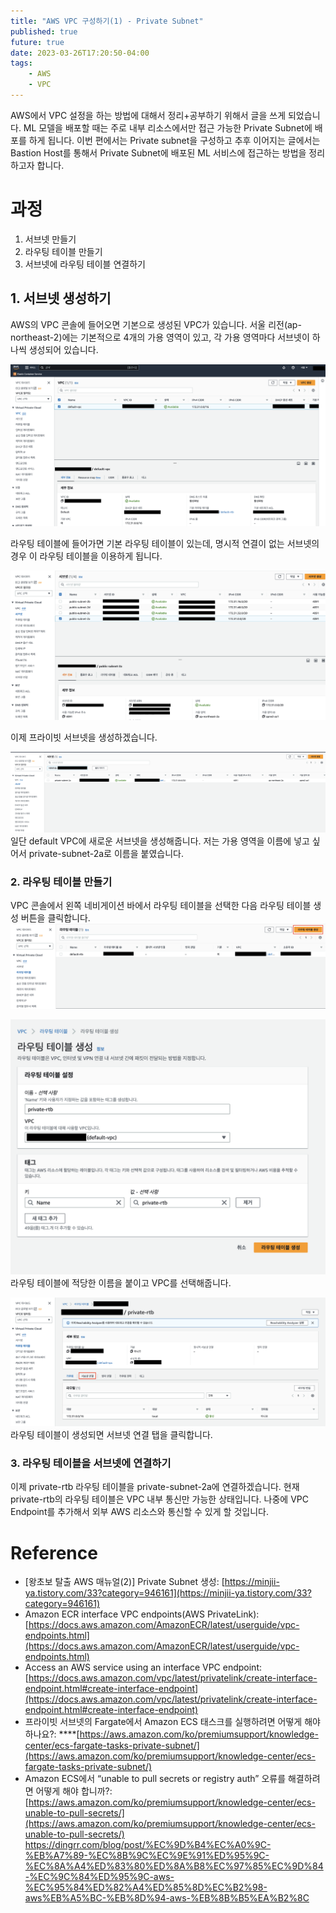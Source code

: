 ```yaml
---
title: "AWS VPC 구성하기(1) - Private Subnet"
published: true
future: true
date: 2023-03-26T17:20:50-04:00
tags:
    - AWS
    - VPC
---
```


AWS에서 VPC 설정을 하는 방법에 대해서 정리+공부하기 위해서 글을 쓰게 되었습니다. ML 모델을 배포할 때는 주로 내부 리소스에서만 접근 가능한 Private Subnet에 배포를 하게 됩니다. 
이번 편에서는 Private subnet을 구성하고 추후 이어지는 글에서는 Bastion Host를 통해서 Private Subnet에 배포된 ML 서비스에 접근하는 방법을 정리하고자 합니다.


# 과정
1. 서브넷 만들기
2. 라우팅 테이블 만들기
3. 서브넷에 라우팅 테이블 연결하기


## 1. 서브넷 생성하기
AWS의 VPC 콘솔에 들어오면 기본으로 생성된 VPC가 있습니다. 서울 리전(ap-northeast-2)에는 기본적으로 4개의 가용 영역이 있고, 각 가용 영역마다 서브넷이 하나씩 생성되어 있습니다. 

![vpc](https://raw.githubusercontent.com/terri1102/blog_images/main/cloud/vpc.png)



라우팅 테이블에 들어가면 기본 라우팅 테이블이 있는데, 명시적 연결이 없는 서브넷의 경우 이 라우팅 테이블을 이용하게 됩니다.

![subnets](https://raw.githubusercontent.com/terri1102/blog_images/main/cloud/subnets.png)

이제 프라이빗 서브넷을 생성하겠습니다.

![subnet_created](https://raw.githubusercontent.com/terri1102/blog_images/main/cloud/subnet_created.png)
일단 default VPC에 새로운 서브넷을 생성해줍니다. 저는 가용 영역을 이름에 넣고 싶어서 private-subnet-2a로 이름을 붙였습니다.


### 2. 라우팅 테이블 만들기
VPC 콘솔에서 왼쪽 네비게이션 바에서 라우팅 테이블을 선택한 다음 라우팅 테이블 생성 버튼을 클릭합니다.
![rtb](https://raw.githubusercontent.com/terri1102/blog_images/main/cloud/route_table.png)

![create_rtb](https://raw.githubusercontent.com/terri1102/blog_images/main/cloud/create_routetable.png)
라우팅 테이블에 적당한 이름을 붙이고 VPC를 선택해줍니다.

![private_rtb](https://raw.githubusercontent.com/terri1102/blog_images/main/cloud/private_rtb.png)
라우팅 테이블이 생성되면 서브넷 연결 탭을 클릭합니다.



### 3. 라우팅 테이블을 서브넷에 연결하기
이제 private-rtb 라우팅 테이블을 private-subnet-2a에 연결하겠습니다. 
현재 private-rtb의 라우팅 테이블은 VPC 내부 통신만 가능한 상태입니다. 나중에 VPC Endpoint를 추가해서 외부 AWS 리소스와 통신할 수 있게 할 것입니다. 



# Reference

- [왕초보 탈출 AWS 매뉴얼(2)] Private Subnet 생성: [https://minjii-ya.tistory.com/33?category=946161](https://minjii-ya.tistory.com/33?category=946161)
- Amazon ECR interface VPC endpoints(AWS PrivateLink): [https://docs.aws.amazon.com/AmazonECR/latest/userguide/vpc-endpoints.html](https://docs.aws.amazon.com/AmazonECR/latest/userguide/vpc-endpoints.html)
- Access an AWS service using an interface VPC endpoint: [https://docs.aws.amazon.com/vpc/latest/privatelink/create-interface-endpoint.html#create-interface-endpoint](https://docs.aws.amazon.com/vpc/latest/privatelink/create-interface-endpoint.html#create-interface-endpoint)
- 프라이빗 서브넷의 Fargate에서 Amazon ECS 태스크를 실행하려면 어떻게 해야 하나요?: ****[https://aws.amazon.com/ko/premiumsupport/knowledge-center/ecs-fargate-tasks-private-subnet/](https://aws.amazon.com/ko/premiumsupport/knowledge-center/ecs-fargate-tasks-private-subnet/)
- Amazon ECS에서 “unable to pull secrets or registry auth” 오류를 해결하려면 어떻게 해야 합니까?: [https://aws.amazon.com/ko/premiumsupport/knowledge-center/ecs-unable-to-pull-secrets/](https://aws.amazon.com/ko/premiumsupport/knowledge-center/ecs-unable-to-pull-secrets/)
https://dingrr.com/blog/post/%EC%9D%B4%EC%A0%9C-%EB%A7%89-%EC%8B%9C%EC%9E%91%ED%95%9C-%EC%8A%A4%ED%83%80%ED%8A%B8%EC%97%85%EC%9D%84-%EC%9C%84%ED%95%9C-aws-%EC%95%84%ED%82%A4%ED%85%8D%EC%B2%98-aws%EB%A5%BC-%EB%8D%94-aws-%EB%8B%B5%EA%B2%8C